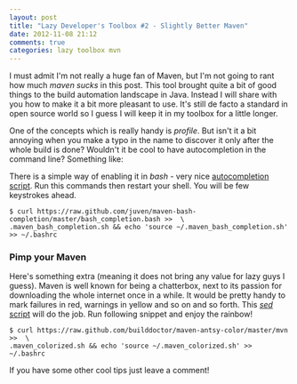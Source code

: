 ```yaml
---
layout: post
title: "Lazy Developer's Toolbox #2 - Slightly Better Maven"
date: 2012-11-08 21:12
comments: true
categories: lazy toolbox mvn
---
```


I must admit I'm not really a huge fan of Maven, but I'm not going to rant how much _maven sucks_ in this post. This tool brought quite a bit of good things to the build automation landscape in Java. Instead I will share with you how to make it a bit more pleasant to use. It's still de facto a standard in open source world so I guess I will keep it in my toolbox for a little longer.

<!-- More -->

One of the concepts which is really handy is _profile_. But isn't it a bit annoying when you make a typo in the name to discover it only after the whole build is done? Wouldn't it be cool to have autocompletion in the command line? Something like:

<script type="text/javascript" src="http://asciinema.org/a/6167.js" id="asciicast-6167" async></script>

There is a simple way of enabling it in _bash_ - very nice [autocompletion script](https://github.com/juven/maven-bash-completion/). Run this commands then restart your shell. You will be few keystrokes ahead.

```
$ curl https://raw.github.com/juven/maven-bash-completion/master/bash_completion.bash >>  \
.maven_bash_completion.sh && echo 'source ~/.maven_bash_completion.sh' >> ~/.bashrc
```

### Pimp your Maven

Here's something extra (meaning it does not bring any value for lazy guys I guess). Maven is well known for being a chatterbox, next to its passion for downloading the whole internet once in a while. It would be pretty handy to mark failures in red, warnings in yellow and so on and so forth. This [_sed_ script](https://github.com/bartoszmajsak/maven-antsy-color/blob/master/mvn) will do the job. Run following snippet and enjoy the rainbow!

```
$ curl https://raw.github.com/builddoctor/maven-antsy-color/master/mvn >>  \
.maven_colorized.sh && echo 'source ~/.maven_colorized.sh' >> ~/.bashrc
```
<script type="text/javascript" src="http://asciinema.org/a/6169.js" id="asciicast-6169" async></script>

If you have some other cool tips just leave a comment!
